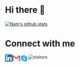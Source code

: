 # Hi there 👋

<a href="https://github.com/hoangnam2261">
    <img align="center" src="https://github-readme-stats.vercel.app/api?username=hoangnam2261&show_icons=true&hide_border=true" alt="Nam's github stats"/>
</a>

# Connect with me
<a href="https://www.linkedin.com/in/nhnamcse">
    <img align="left" alt="Nam | Linkedin" width="24px" src="https://raw.githubusercontent.com/hoangnam2261/hoangnam2261/master/assets//Linkedin.svg" />
</a>
<a href="mailto:hoangnam2261@gmail.com">
    <img align="left" alt="Nam | Gmail" width="26px" src="https://raw.githubusercontent.com/hoangnam2261/hoangnam2261/master/assets/Gmail.svg" />
</a>
<a href="skype:hoangnam2261?chat">
    <img align="left" alt="Nam | Skype" width="26px" src="https://raw.githubusercontent.com/hoangnam2261/hoangnam2261/master/assets/Skype.svg" />
</a>

![visitors](https://visitor-badge.laobi.icu/badge?page_id=hoangnam2261)
